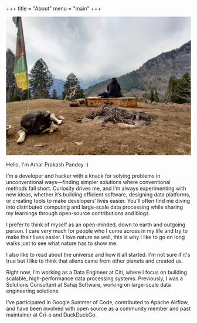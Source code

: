 +++
title = "About"
menu = "main"
+++

![cover image](/images/about/cover.jpg)

Hello, I'm Amar Prakash Pandey :)

I’m a developer and hacker with a knack for solving problems in unconventional ways—finding simpler solutions where conventional methods fall short. Curiosity drives me, and I’m always experimenting with new ideas, whether it’s building efficient software, designing data platforms, or creating tools to make developers’ lives easier. You’ll often find me diving into distributed computing and large-scale data processing while sharing my learnings through open-source contributions and blogs.

I prefer to think of myself as an open-minded, down to earth and outgoing person. I care very much for people who I come across in my life and try to make their lives easier. I love nature as well, this is why I like to go on long walks just to see what nature has to show me.

I also like to read about the universe and how it all started. I'm not sure if it's true but I like to think that aliens came from other planets and created us.

Right now, I’m working as a Data Engineer at Citi, where I focus on building scalable, high-performance data processing systems. Previously, I was a Solutions Consultant at Sahaj Software, working on large-scale data engineering solutions.

I’ve participated in Google Summer of Code, contributed to Apache Airflow, and have been involved with open source as a community member and past maintainer at Cri-o and DuckDuckGo.


